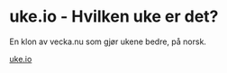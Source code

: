 # uke.io - Hvilken uke er det?

En klon av vecka.nu som gjør ukene bedre, på norsk.

[uke.io](http://uke.io)
